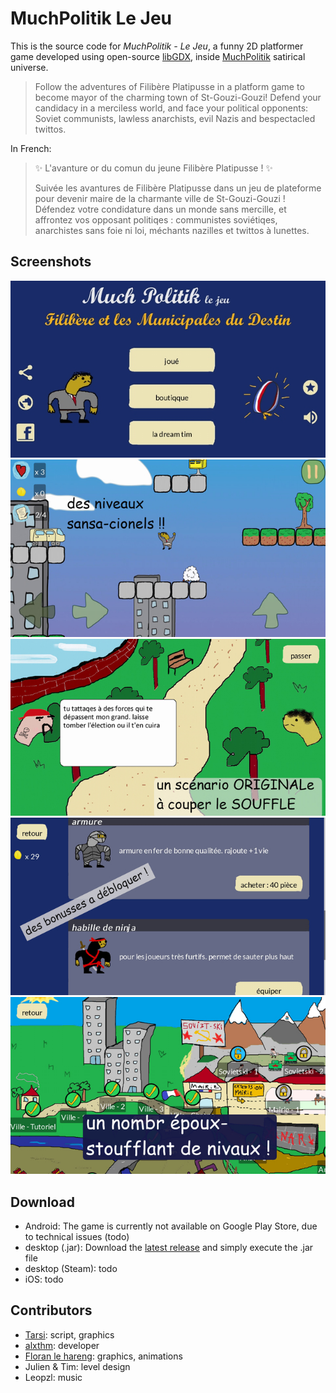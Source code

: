 # MuchPolitik Le Jeu
 
This is the source code for *MuchPolitik - Le Jeu*, a funny 2D platformer game developed using open-source [libGDX](https://github.com/libgdx/libgdx), inside [MuchPolitik](http://www.muchpolitik.fr) satirical universe.

> Follow the adventures of Filibère Platipusse in a platform game to become mayor of the charming town of St-Gouzi-Gouzi! Defend your candidacy in a merciless world, and face your political opponents: Soviet communists, lawless anarchists, evil Nazis and bespectacled twittos.

In French:
> ✨ L'avanture or du comun du jeune Filibère Platipusse ! ✨
> 
> Suivée les avantures de Filibère Platipusse dans un jeu de plateforme pour devenir maire de la charmante ville de St-Gouzi-Gouzi ! Défendez votre condidature dans un monde sans mercille, et affrontez vos opposant politiqes : communistes soviétiqes, anarchistes sans foie ni loi, méchants nazilles et twittos à lunettes.

## Screenshots
![main menu](img/main-menu.jpg)
![playing](img/playing.jpg)
![dialog scene](img/dialog.jpg)
![in game shop](img/gameshop.jpg)
![level map](img/level-map.jpg)

## Download
- Android: The game is currently not available on Google Play Store, due to technical issues (todo)
- desktop (.jar): Download the [latest release](https://github.com/alxthm/muchpolitik-le-jeu-public/releases/download/1.0.2/desktop-1.0.2.jar) and simply execute the .jar file
- desktop (Steam): todo
- iOS: todo

## Contributors
- [Tarsi](https://www.tarsi.fr): script, graphics
- [alxthm](https://github.com/alxthm): developer
- [Floran le hareng](http://blog.evoflo.fr): graphics, animations
- Julien & Tim: level design
- Leopzl: music
